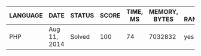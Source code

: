 | LANGUAGE | DATE | STATUS | SCORE | TIME, MS | MEMORY, BYTES | IN RANKING | UNIQUE | RANKING POINTS |
|----------|------|--------|-------|----------|---------------|------------|--------|----------------|
| PHP | Aug 11, 2014 | Solved | 100 | 74 | 7032832 | yes | yes | 29.000 |
